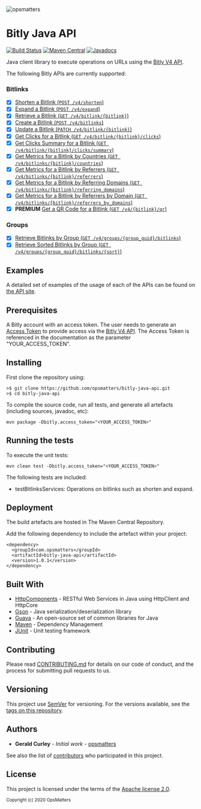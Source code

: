 ![opsmatters](https://i.imgur.com/VoLABc1.png)

# Bitly Java API 
[![Build Status](https://travis-ci.org/opsmatters/bitly-java-api.svg?branch=master)](https://travis-ci.org/opsmatters/bitly-java-api)
[![Maven Central](https://maven-badges.herokuapp.com/maven-central/com.opsmatters/bitly-java-api/badge.svg?style=blue)](https://maven-badges.herokuapp.com/maven-central/com.opsmatters/bitly-java-api)
[![Javadocs](http://javadoc.io/badge/com.opsmatters/bitly-java-api.svg)](http://javadoc.io/doc/com.opsmatters/bitly-java-api)

Java client library to execute operations on URLs using the [Bitly V4 API](https://dev.bitly.com/v4_documentation.html).

The following Bitly APIs are currently supported:

### Bitlinks

- [x] [Shorten a Bitlink (`POST /v4/shorten`)](https://dev.bitly.com/v4/#operation/createBitlink)
- [x] [Expand a Bitlink (`POST /v4/expand`)](https://dev.bitly.com/v4/#operation/expandBitlink)
- [x] [Retrieve a Bitlink (`GET /v4/bitlink/{bitlink}`)](https://dev.bitly.com/v4/#operation/getBitlink)
- [x] [Create a Bitlink (`POST /v4/bitlinks`)](https://dev.bitly.com/v4/#operation/createFullBitlink)
- [x] [Update a Bitlink (`PATCH /v4/bitlink/{bitlink}`)](https://dev.bitly.com/v4/#operation/updateBitlink)
- [x] [Get Clicks for a Bitlink (`GET /v4/bitlink/{bitlink}/clicks`)](https://dev.bitly.com/v4/#operation/getClicksForBitlink)
- [x] [Get Clicks Summary for a Bitlink (`GET /v4/bitlink/{bitlink}/clicks/summary`)](https://dev.bitly.com/v4/#operation/getClicksSummaryForBitlink)
- [x] [Get Metrics for a Bitlink by Countries (`GET /v4/bitlinks/{bitlink}/countries`)](https://dev.bitly.com/v4/#operation/getMetricsForBitlinkByCountries)
- [x] [Get Metrics for a Bitlink by Referrers (`GET /v4/bitlinks/{bitlink}/referrers`)](https://dev.bitly.com/v4/#operation/getMetricsForBitlinkByReferrers)
- [x] [Get Metrics for a Bitlink by Referring Domains (`GET /v4/bitlinks/{bitlink}/referring_domains`)](https://dev.bitly.com/v4/#operation/getMetricsForBitlinkByReferringDomains)
- [x] [Get Metrics for a Bitlink by Referrers by Domain (`GET /v4/bitlinks/{bitlink}/referrers_by_domains`)](https://dev.bitly.com/v4/#operation/getMetricsForBitlinkByReferrersByDomains)
- [x] **PREMIUM** [Get a QR Code for a Bitlink (`GET /v4/{bitlink}/qr`)](https://dev.bitly.com/v4/#operation/getBitlinkQRCode)

### Groups

- [x] [Retrieve Bitlinks by Group (`GET /v4/groups/{group_guid}/bitlinks`)](https://dev.bitly.com/v4/#operation/getBitlinksByGroup)
- [x] [Retrieve Sorted Bitlinks by Group (`GET /v4/groups/{group_guid}/bitlinks/{sort}`)](https://dev.bitly.com/v4/#operation/getSortedBitlinks)

## Examples

A detailed set of examples of the usage of each of the APIs can be found on [the API site](src/main/java/com/opsmatters/bitly/api).

## Prerequisites

A Bitly account with an access token.
The user needs to generate an [Access Token](https://support.bitly.com/hc/en-us/articles/230647907-How-do-I-find-my-OAuth-access-token-) 
to provide access via the [Bitly V4 API](https://dev.bitly.com/v4_documentation.html).
The Access Token is referenced in the documentation as the parameter "YOUR_ACCESS_TOKEN".

## Installing

First clone the repository using:
```
>$ git clone https://github.com/opsmatters/bitly-java-api.git
>$ cd bitly-java-api
```

To compile the source code, run all tests, and generate all artefacts (including sources, javadoc, etc):
```
mvn package -Dbitly.access_token="<YOUR_ACCESS_TOKEN>"
```

## Running the tests

To execute the unit tests:
```
mvn clean test -Dbitly.access_token="<YOUR_ACCESS_TOKEN>"
```

The following tests are included:

* testBitlinksServices: Operations on bitlinks such as shorten and expand.

## Deployment

The build artefacts are hosted in The Maven Central Repository. 

Add the following dependency to include the artefact within your project:
```
<dependency>
  <groupId>com.opsmatters</groupId>
  <artifactId>bitly-java-api</artifactId>
  <version>1.0.1</version>
</dependency>
```

## Built With

* [HttpComponents](https://hc.apache.org/httpcomponents-client-ga/) - RESTful Web Services in Java using HttpClient and HttpCore
* [Gson](https://github.com/google/gson) - Java serialization/deserialization library
* [Guava](https://github.com/google/guava/wiki) - An open-source set of common libraries for Java
* [Maven](https://maven.apache.org/) - Dependency Management
* [JUnit](http://junit.org/) - Unit testing framework

## Contributing

Please read [CONTRIBUTING.md](https://www.contributor-covenant.org/version/1/4/code-of-conduct.html) for details on our code of conduct, and the process for submitting pull requests to us.

## Versioning

This project use [SemVer](http://semver.org/) for versioning. For the versions available, see the [tags on this repository](https://github.com/opsmatters/bitly-java-api/tags). 

## Authors

* **Gerald Curley** - *Initial work* - [opsmatters](https://github.com/opsmatters)

See also the list of [contributors](https://github.com/opsmatters/bitly-java-api/contributors) who participated in this project.

## License

This project is licensed under the terms of the [Apache license 2.0](https://www.apache.org/licenses/LICENSE-2.0.html).

<sub>Copyright (c) 2020 OpsMatters</sub>